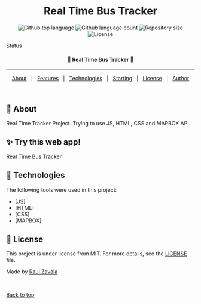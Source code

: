 <h1 align="center">Real Time Bus Tracker</h1>

<p align="center">
  <img alt="Github top language" src="https://img.shields.io/github/languages/top/gibranalcazar/real-time-bus-tracker?color=56BEB8">

  <img alt="Github language count" src="https://img.shields.io/github/languages/count/gibranalcazar/real-time-bus-tracker?color=56BEB8">

  <img alt="Repository size" src="https://img.shields.io/github/repo-size/gibranalcazar/real-time-bus-tracker?color=56BEB8">

  <img alt="License" src="https://img.shields.io/github/license/gibranalcazar/real-time-bus-tracker?color=56BEB8">
</p>

Status

<h4 align="center"> 
	🚧  Real Time Bus Tracker 🚧
</h4> 

<hr>

<p align="center">
  <a href="#dart-about">About</a> &#xa0; | &#xa0; 
  <a href="#sparkles-features">Features</a> &#xa0; | &#xa0;
  <a href="#rocket-technologies">Technologies</a> &#xa0; | &#xa0;
  <a href="#checkered_flag-starting">Starting</a> &#xa0; | &#xa0;
  <a href="#memo-license">License</a> &#xa0; | &#xa0;
  <a href="https://github.com/raulzavala" target="_blank">Author</a>
</p>

<br>

## :dart: About ##

Real Time Tracker Project. Trying to use JS, HTML, CSS and MAPBOX API.

## :sparkles: Try this web app! ##

<brk>
<a href="https://raulzavala.github.io/real-time-bus/" target="_blank">Real Time Bus Tracker</a>

## :rocket: Technologies ##

The following tools were used in this project:

- [JS]
- [HTML]
- [CSS]
- [MAPBOX]

## :memo: License ##

This project is under license from MIT. For more details, see the [LICENSE](LICENSE) file.


Made by <a href="https://github.com/raulzavala" target="_blank">Raul Zavala</a>

&#xa0;

<a href="#top">Back to top</a>
